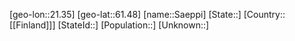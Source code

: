 ﻿---
location: [61.48,21.35]
type: City
tags:
- geo/City


SpocWebEntityId: 34723
isDeleted: false
confidential: public

---
[geo-lon::21.35]
[geo-lat::61.48]
[name::Saeppi]
[State::]
[Country::[[Finland]]]
[StateId::]
[Population::]
[Unknown::]

